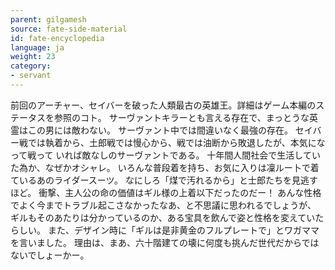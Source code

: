 ```yaml
---
parent: gilgamesh
source: fate-side-material
id: fate-encyclopedia
language: ja
weight: 23
category:
- servant
---
```


前回のアーチャー、セイバーを破った人類最古の英雄王。詳細はゲーム本編のステータスを参照のコト。
サーヴァントキラーとも言える存在で、まっとうな英霊はこの男には敵わない。
サーヴァント中では間違いなく最強の存在。
セイバー戦では執着から、土郎戦では慢心から、戦では油断から敗退したが、本気になって戦って いれば敵なしのサーヴァントである。
十年間人間社会で生活していた為か、なぜかオシャレ。
いろんな普段着を持ち、お気に入りは凜ルー卜で着ているあのライダースーツ。
なにしろ「煤で汚れるから」と士郎たちを見逃すほど。
衝撃、主人公の命の価値はギル様の上着以下だったのだー！
あんな性格でよく今までトラブル起こさなかったなあ、と不思議に思われるでしょうが、
ギルもそのあたりは分かっているのか、ある宝具を飲んで姿と性格を変えていたらしい。
また、デザイン時に「ギルは是非黄金のフルプレートで」とワガママを言いました。
理由は、まあ、六十階建ての壊に何度も挑んだ世代だからではないでしょーかー。
